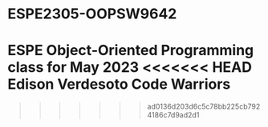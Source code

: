 # ESPE2305-OOPSW9642
ESPE Object-Oriented Programming class for May 2023
<<<<<<< HEAD
Edison Verdesoto Code Warriors
=======
>>>>>>> ad0136d203d6c5c78bb225cb7924186c7d9ad2d1
